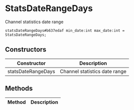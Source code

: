 # StatsDateRangeDays
Channel statistics date range

```
statsDateRangeDays#b637edaf min_date:int max_date:int = StatsDateRangeDays;
```

## Constructors
| Constructor | Description |
| ---- | ----------- |
| statsDateRangeDays | Channel statistics date range |


## Methods
| Method | Description |
| ---- | ----------- |


